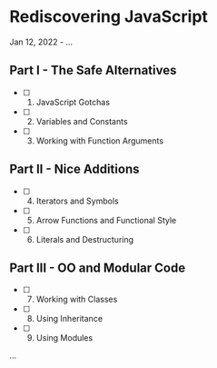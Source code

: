 # Rediscovering JavaScript

Jan 12, 2022 - ...

## Part I - The Safe Alternatives

- [ ] 1. JavaScript Gotchas
- [ ] 2. Variables and Constants
- [ ] 3. Working with Function Arguments

## Part II - Nice Additions

- [ ] 4. Iterators and Symbols
- [ ] 5. Arrow Functions and Functional Style
- [ ] 6. Literals and Destructuring

## Part III - OO and Modular Code

- [ ] 7. Working with Classes
- [ ] 8. Using Inheritance
- [ ] 9. Using Modules

...
